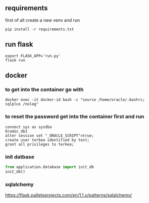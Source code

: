 ## requirements
first of all create a new venv and run
```
pip install -r requirements.txt
```

## run flask
```
export FLASK_APP='run.py'
flask run
```

## docker
### to get into the container go with
```
docker exec -it docker-id bash -c "source /home/oracle/.bashrc; sqlplus /nolog"
```

### to reset the password get into the container first and run
```
connect sys as sysdba
Oradoc_db1
alter session set "_ORACLE_SCRIPT"=true;
create user terkea identified by test;
grant all privileges to terkea;
```

### init datbase
```python
from application.database import init_db
init_db()
```

### sqlalchemy
https://flask.palletsprojects.com/en/1.1.x/patterns/sqlalchemy/
